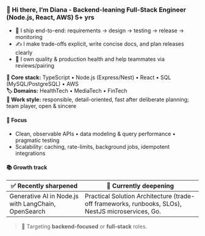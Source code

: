 
### 👋 Hi there, I’m **Diana** - Backend-leaning **Full-Stack Engineer** (Node.js, React, AWS) 5+ yrs

<!--
**noirkotyara/noirkotyara** is a ✨ _special_ ✨ repository because its `README.md` (this file) appears on your GitHub profile.
-->

- 🚢 I ship end-to-end: requirements → design → testing → release → monitoring  
- ✍️ I make trade-offs explicit, write concise docs, and plan releases clearly  
- 🧪 I own quality & production health and help teammates via reviews/pairing

**🧰 Core stack:** TypeScript • Node.js (Express/Nest) • React • SQL (MySQL/PostgreSQL) • AWS  
**🏷️ Domains:** HealthTech • MediaTech • FinTech  
**🧭 Work style:** responsible, detail-oriented, fast after deliberate planning; team player, open & sincere

#### 🎯 Focus
- Clean, observable APIs • data modeling & query performance • pragmatic testing  
- Scalability: caching, rate-limits, background jobs, idempotent integrations

#### 📚 Growth track
| ✅ Recently sharpened | 🔭 Currently deepening |
| --- | --- |
| Generative AI in Node.js with LangChain, OpenSearch | Practical Solution Architecture (trade-off frameworks, runbooks, SLOs), NestJS microservices, Go.

> 🎯 Targeting **backend-focused** or **full-stack** roles.

